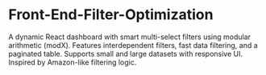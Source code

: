 # Front-End-Filter-Optimization
A dynamic React dashboard with smart multi-select filters using modular arithmetic (modX). Features interdependent filters, fast data filtering, and a paginated table. Supports small and large datasets with responsive UI. Inspired by Amazon-like filtering logic.
